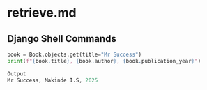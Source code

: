 # retrieve.md

## Django Shell Commands
```python
book = Book.objects.get(title="Mr Success")
print(f"{book.title}, {book.author}, {book.publication_year}")

Output
Mr Success, Makinde I.S, 2025